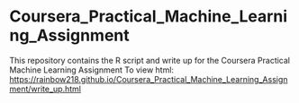 # Coursera_Practical_Machine_Learning_Assignment
This repository contains the R script and write up for the Coursera Practical Machine Learning Assignment
To view html:
https://rainbow218.github.io/Coursera_Practical_Machine_Learning_Assignment/write_up.html
